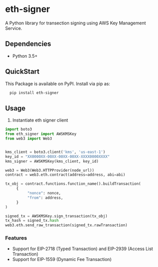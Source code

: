 # eth-signer
A Python library for transection signing using AWS Key Management Service.

## Dependencies

- Python 3.5+

## QuickStart

This Package is available on PyPI. Install via pip as:

```sh
  pip install eth-signer
```

## Usage

1. Instantiate eth signer client

```python
import boto3
from eth_signer import AWSKMSKey
from web3 import Web3


kms_client = boto3.client('kms', 'us-east-1')
key_id = "XX0000XX-00XX-00XX-00XX-XXXX0000XXXX"
kms_signer = AWSKMSKey(kms_client, key_id)

web3 = Web3(Web3.HTTPProvider(node_url))
contract = web3.eth.contract(address=address, abi=abi)

tx_obj = contract.functions.function_name().buildTransaction(
     {
          "nonce": nonce,
          "from": address,
     }
)

signed_tx = AWSKMSKey.sign_transaction(tx_obj)
tx_hash = signed_tx.hash
web3.eth.send_raw_transaction(signed_tx.rawTransaction)

```


### Features

- Support for EIP-2718 (Typed Transaction) and EIP-2939 (Access List Transaction)
- Support for EIP-1559 (Dynamic Fee Transaction)
